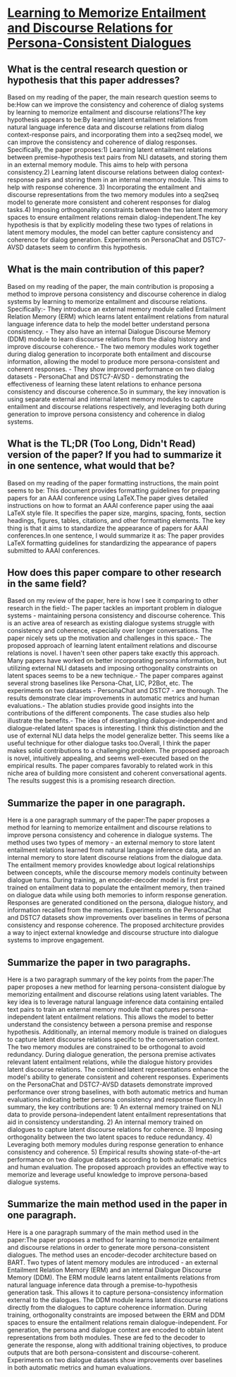 # [Learning to Memorize Entailment and Discourse Relations for   Persona-Consistent Dialogues](https://arxiv.org/abs/2301.04871)

## What is the central research question or hypothesis that this paper addresses?

Based on my reading of the paper, the main research question seems to be:How can we improve the consistency and coherence of dialog systems by learning to memorize entailment and discourse relations?The key hypothesis appears to be:By learning latent entailment relations from natural language inference data and discourse relations from dialog context-response pairs, and incorporating them into a seq2seq model, we can improve the consistency and coherence of dialog responses. Specifically, the paper proposes:1) Learning latent entailment relations between premise-hypothesis text pairs from NLI datasets, and storing them in an external memory module. This aims to help with persona consistency.2) Learning latent discourse relations between dialog context-response pairs and storing them in an internal memory module. This aims to help with response coherence. 3) Incorporating the entailment and discourse representations from the two memory modules into a seq2seq model to generate more consistent and coherent responses for dialog tasks.4) Imposing orthogonality constraints between the two latent memory spaces to ensure entailment relations remain dialog-independent.The key hypothesis is that by explicitly modeling these two types of relations in latent memory modules, the model can better capture consistency and coherence for dialog generation. Experiments on PersonaChat and DSTC7-AVSD datasets seem to confirm this hypothesis.


## What is the main contribution of this paper?

Based on my reading of the paper, the main contribution is proposing a method to improve persona consistency and discourse coherence in dialog systems by learning to memorize entailment and discourse relations. Specifically:- They introduce an external memory module called Entailment Relation Memory (ERM) which learns latent entailment relations from natural language inference data to help the model better understand persona consistency. - They also have an internal Dialogue Discourse Memory (DDM) module to learn discourse relations from the dialog history and improve discourse coherence.- The two memory modules work together during dialog generation to incorporate both entailment and discourse information, allowing the model to produce more persona-consistent and coherent responses. - They show improved performance on two dialog datasets - PersonaChat and DSTC7-AVSD - demonstrating the effectiveness of learning these latent relations to enhance persona consistency and discourse coherence.So in summary, the key innovation is using separate external and internal latent memory modules to capture entailment and discourse relations respectively, and leveraging both during generation to improve persona consistency and coherence in dialog systems.


## What is the TL;DR (Too Long, Didn't Read) version of the paper? If you had to summarize it in one sentence, what would that be?

Based on my reading of the paper formatting instructions, the main point seems to be: This document provides formatting guidelines for preparing papers for an AAAI conference using LaTeX.The paper gives detailed instructions on how to format an AAAI conference paper using the aaai LaTeX style file. It specifies the paper size, margins, spacing, fonts, section headings, figures, tables, citations, and other formatting elements. The key thing is that it aims to standardize the appearance of papers for AAAI conferences.In one sentence, I would summarize it as: The paper provides LaTeX formatting guidelines for standardizing the appearance of papers submitted to AAAI conferences.


## How does this paper compare to other research in the same field?

Based on my review of the paper, here is how I see it comparing to other research in the field:- The paper tackles an important problem in dialogue systems - maintaining persona consistency and discourse coherence. This is an active area of research as existing dialogue systems struggle with consistency and coherence, especially over longer conversations. The paper nicely sets up the motivation and challenges in this space.- The proposed approach of learning latent entailment relations and discourse relations is novel. I haven't seen other papers take exactly this approach. Many papers have worked on better incorporating persona information, but utilizing external NLI datasets and imposing orthogonality constraints on latent spaces seems to be a new technique.- The paper compares against several strong baselines like Persona-Chat, LIC, P2Bot, etc. The experiments on two datasets - PersonaChat and DSTC7 - are thorough. The results demonstrate clear improvements in automatic metrics and human evaluations.- The ablation studies provide good insights into the contributions of the different components. The case studies also help illustrate the benefits.- The idea of disentangling dialogue-independent and dialogue-related latent spaces is interesting. I think this distinction and the use of external NLI data helps the model generalize better. This seems like a useful technique for other dialogue tasks too.Overall, I think the paper makes solid contributions to a challenging problem. The proposed approach is novel, intuitively appealing, and seems well-executed based on the empirical results. The paper compares favorably to related work in this niche area of building more consistent and coherent conversational agents. The results suggest this is a promising research direction.


## Summarize the paper in one paragraph.

Here is a one paragraph summary of the paper:The paper proposes a method for learning to memorize entailment and discourse relations to improve persona consistency and coherence in dialogue systems. The method uses two types of memory - an external memory to store latent entailment relations learned from natural language inference data, and an internal memory to store latent discourse relations from the dialogue data. The entailment memory provides knowledge about logical relationships between concepts, while the discourse memory models continuity between dialogue turns. During training, an encoder-decoder model is first pre-trained on entailment data to populate the entailment memory, then trained on dialogue data while using both memories to inform response generation. Responses are generated conditioned on the persona, dialogue history, and information recalled from the memories. Experiments on the PersonaChat and DSTC7 datasets show improvements over baselines in terms of persona consistency and response coherence. The proposed architecture provides a way to inject external knowledge and discourse structure into dialogue systems to improve engagement.


## Summarize the paper in two paragraphs.

Here is a two paragraph summary of the key points from the paper:The paper proposes a new method for learning persona-consistent dialogue by memorizing entailment and discourse relations using latent variables. The key idea is to leverage natural language inference data containing entailed text pairs to train an external memory module that captures persona-independent latent entailment relations. This allows the model to better understand the consistency between a persona premise and response hypothesis. Additionally, an internal memory module is trained on dialogues to capture latent discourse relations specific to the conversation context. The two memory modules are constrained to be orthogonal to avoid redundancy. During dialogue generation, the persona premise activates relevant latent entailment relations, while the dialogue history provides latent discourse relations. The combined latent representations enhance the model's ability to generate consistent and coherent responses. Experiments on the PersonaChat and DSTC7-AVSD datasets demonstrate improved performance over strong baselines, with both automatic metrics and human evaluations indicating better persona consistency and response fluency.In summary, the key contributions are: 1) An external memory trained on NLI data to provide persona-independent latent entailment representations that aid in consistency understanding. 2) An internal memory trained on dialogues to capture latent discourse relations for coherence. 3) Imposing orthogonality between the two latent spaces to reduce redundancy. 4) Leveraging both memory modules during response generation to enhance consistency and coherence. 5) Empirical results showing state-of-the-art performance on two dialogue datasets according to both automatic metrics and human evaluation. The proposed approach provides an effective way to memorize and leverage useful knowledge to improve persona-based dialogue systems.


## Summarize the main method used in the paper in one paragraph.

Here is a one paragraph summary of the main method used in the paper:The paper proposes a method for learning to memorize entailment and discourse relations in order to generate more persona-consistent dialogues. The method uses an encoder-decoder architecture based on BART. Two types of latent memory modules are introduced - an external Entailment Relation Memory (ERM) and an internal Dialogue Discourse Memory (DDM). The ERM module learns latent entailments relations from natural language inference data through a premise-to-hypothesis generation task. This allows it to capture persona-consistency information external to the dialogues. The DDM module learns latent discourse relations directly from the dialogues to capture coherence information. During training, orthogonality constraints are imposed between the ERM and DDM spaces to ensure the entailment relations remain dialogue-independent. For generation, the persona and dialogue context are encoded to obtain latent representations from both modules. These are fed to the decoder to generate the response, along with additional training objectives, to produce outputs that are both persona-consistent and discourse-coherent. Experiments on two dialogue datasets show improvements over baselines in both automatic metrics and human evaluations.
